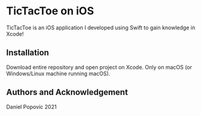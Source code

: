 # TicTacToe on iOS

TicTacToe is an iOS application I developed using Swift to gain knowledge in Xcode! 

## Installation

Download entire repository and open project on Xcode. Only on macOS (or Windows/Linux machine running macOS).

## Authors and Acknowledgement
Daniel Popovic 2021
